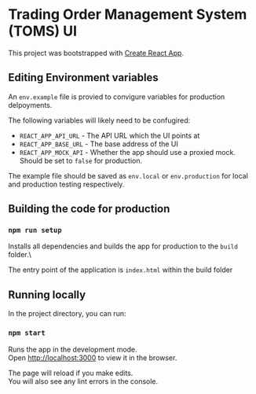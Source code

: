 # Trading Order Management System (TOMS) UI

This project was bootstrapped with [Create React App](https://github.com/facebook/create-react-app).

## Editing Environment variables

An `env.example` file is provied to convigure variables for production delpoyments.

The following variables will likely need to be confugired:

- `REACT_APP_API_URL` - The API URL which the UI points at
- `REACT_APP_BASE_URL` - The base address of the UI
- `REACT_APP_MOCK_API` - Whether the app should use a proxied mock. Should be set to `false` for production.

The example file should be saved as `env.local` or `env.production` for local and production testing respectively.

## Building the code for production

### `npm run setup`

Installs all dependencies and builds the app for production to the `build` folder.\

The entry point of the application is `index.html` within the build folder

## Running locally

In the project directory, you can run:

### `npm start`

Runs the app in the development mode.\
Open [http://localhost:3000](http://localhost:3000) to view it in the browser.

The page will reload if you make edits.\
You will also see any lint errors in the console.
